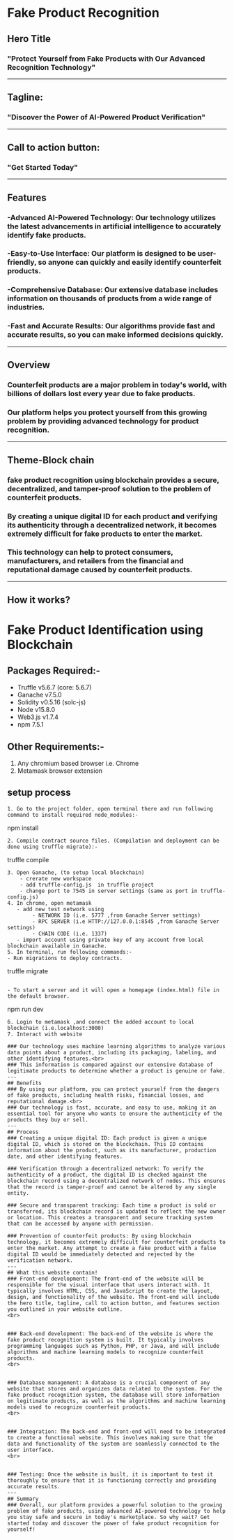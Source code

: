 # Fake Product Recognition
## Hero Title

### "Protect Yourself from Fake Products with Our Advanced Recognition Technology"
---
## Tagline:

### "Discover the Power of AI-Powered Product Verification"
---
## Call to action button:

 ### "Get Started Today"
 ---
 ## Features
 ### -Advanced AI-Powered Technology: Our technology utilizes the latest advancements in artificial intelligence to accurately identify fake products.<br>

### -Easy-to-Use Interface: Our platform is designed to be user-friendly, so anyone can quickly and easily identify counterfeit products.<br>

### -Comprehensive Database: Our extensive database includes information on thousands of products from a wide range of industries.<br>


### -Fast and Accurate Results: Our algorithms provide fast and accurate results, so you can make informed decisions quickly.
---
## Overview
### Counterfeit products are a major problem in today's world, with billions of dollars lost every year due to fake products.<br>
### Our platform helps you protect yourself from this growing problem by providing advanced technology for product recognition.
---
## Theme-Block chain
### fake product recognition using blockchain provides a secure, decentralized, and tamper-proof solution to the problem of counterfeit products.<br>
###  By creating a unique digital ID for each product and verifying its authenticity through a decentralized network, it becomes extremely difficult for fake products to enter the market.<br>

 ### This technology can help to protect consumers, manufacturers, and retailers from the financial and reputational damage caused by counterfeit products.


---
## How it works?
# Fake Product Identification using Blockchain

## Packages Required:-
- Truffle v5.6.7 (core: 5.6.7)
- Ganache v7.5.0
- Solidity v0.5.16 (solc-js)
- Node v15.8.0
- Web3.js v1.7.4
- npm 7.5.1

## Other Requirements:-
1. Any chromium based browser i.e. Chrome 
2. Metamask browser extension
    
## setup process 

```
1. Go to the project folder, open terminal there and run following command to install required node_modules:-
```
npm install
```
2. Compile contract source files. (Compilation and deployment can be done using truffle migrate):-
```
truffle compile
```
3. Open Ganache, (to setup local blockchain)
    - crerate new workspace
    - add truffle-config.js  in truffle project 
    - change port to 7545 in server settings (same as port in truffle-config.js)
4. In chrome, open metamask 
   - add new test network using  
        - NETWORK ID (i.e. 5777 ,from Ganache Server settings) 
        - RPC SERVER (i.e HTTP://127.0.0.1:8545 ,from Ganache Server settings)
        - CHAIN CODE (i.e. 1337)
   - import account using private key of any account from local blockchain available in Ganache.
5. In terminal, run following commands:-
- Run migrations to deploy contracts.
```
truffle migrate
```

- To start a server and it will open a homepage (index.html) file in the default browser.
```
npm run dev 
``` 
6. Login to metamask ,and connect the added account to local blockchain (i.e.localhost:3000)
7. Interact with website

### Our technology uses machine learning algorithms to analyze various data points about a product, including its packaging, labeling, and other identifying features.<br>
### This information is compared against our extensive database of legitimate products to determine whether a product is genuine or fake.
---
## Benefits
### By using our platform, you can protect yourself from the dangers of fake products, including health risks, financial losses, and reputational damage.<br>
### Our technology is fast, accurate, and easy to use, making it an essential tool for anyone who wants to ensure the authenticity of the products they buy or sell.
---
## Process
### Creating a unique digital ID: Each product is given a unique digital ID, which is stored on the blockchain. This ID contains information about the product, such as its manufacturer, production date, and other identifying features.

### Verification through a decentralized network: To verify the authenticity of a product, the digital ID is checked against the blockchain record using a decentralized network of nodes. This ensures that the record is tamper-proof and cannot be altered by any single entity.

### Secure and transparent tracking: Each time a product is sold or transferred, its blockchain record is updated to reflect the new owner or location. This creates a transparent and secure tracking system that can be accessed by anyone with permission.

### Prevention of counterfeit products: By using blockchain technology, it becomes extremely difficult for counterfeit products to enter the market. Any attempt to create a fake product with a false digital ID would be immediately detected and rejected by the verification network.
---
## What this website contain!
### Front-end development: The front-end of the website will be responsible for the visual interface that users interact with. It typically involves HTML, CSS, and JavaScript to create the layout, design, and functionality of the website. The front-end will include the hero title, tagline, call to action button, and features section you outlined in your website outline.
<br>


### Back-end development: The back-end of the website is where the fake product recognition system is built. It typically involves programming languages such as Python, PHP, or Java, and will include algorithms and machine learning models to recognize counterfeit products.
<br>


### Database management: A database is a crucial component of any website that stores and organizes data related to the system. For the fake product recognition system, the database will store information on legitimate products, as well as the algorithms and machine learning models used to recognize counterfeit products.
<br>


### Integration: The back-end and front-end will need to be integrated to create a functional website. This involves making sure that the data and functionality of the system are seamlessly connected to the user interface.
<br>


### Testing: Once the website is built, it is important to test it thoroughly to ensure that it is functioning correctly and providing accurate results.
---
## Summary
### Overall, our platform provides a powerful solution to the growing problem of fake products, using advanced AI-powered technology to help you stay safe and secure in today's marketplace. So why wait? Get started today and discover the power of fake product recognition for yourself!



